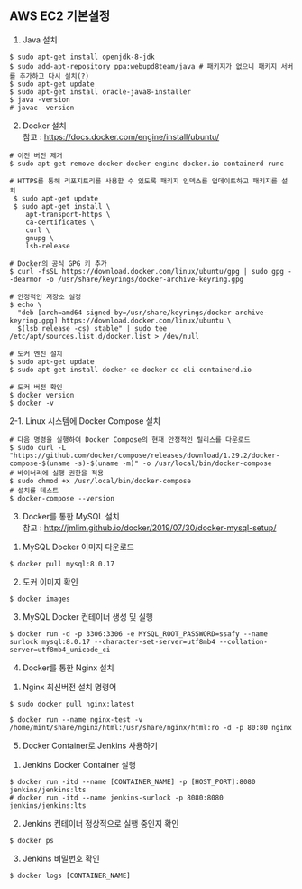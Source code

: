 ## AWS EC2 기본설정

1. Java 설치
```
$ sudo apt-get install openjdk-8-jdk
$ sudo add-apt-repository ppa:webupd8team/java # 패키지가 없으니 패키지 서버를 추가하고 다시 설치(?)
$ sudo apt-get update
$ sudo apt-get install oracle-java8-installer
$ java -version
# javac -version
```

2. Docker 설치  
참고 : https://docs.docker.com/engine/install/ubuntu/
```
# 이전 버전 제거
$ sudo apt-get remove docker docker-engine docker.io containerd runc  

# HTTPS를 통해 리포지토리를 사용할 수 있도록 패키지 인덱스를 업데이트하고 패키지를 설치
 $ sudo apt-get update
 $ sudo apt-get install \
    apt-transport-https \
    ca-certificates \
    curl \
    gnupg \
    lsb-release  

# Docker의 공식 GPG 키 추가
$ curl -fsSL https://download.docker.com/linux/ubuntu/gpg | sudo gpg --dearmor -o /usr/share/keyrings/docker-archive-keyring.gpg  

# 안정적인 저장소 설정
$ echo \
  "deb [arch=amd64 signed-by=/usr/share/keyrings/docker-archive-keyring.gpg] https://download.docker.com/linux/ubuntu \
  $(lsb_release -cs) stable" | sudo tee /etc/apt/sources.list.d/docker.list > /dev/null  

# 도커 엔진 설치
$ sudo apt-get update
$ sudo apt-get install docker-ce docker-ce-cli containerd.io  

# 도커 버전 확인
$ docker version
$ docker -v
```
2-1. Linux 시스템에 Docker Compose 설치
```
# 다음 명령을 실행하여 Docker Compose의 현재 안정적인 릴리스를 다운로드
$ sudo curl -L "https://github.com/docker/compose/releases/download/1.29.2/docker-compose-$(uname -s)-$(uname -m)" -o /usr/local/bin/docker-compose
# 바이너리에 실행 권한을 적용
$ sudo chmod +x /usr/local/bin/docker-compose
# 설치를 테스트
$ docker-compose --version
```

3.  Docker를 통한 MySQL 설치  
참고 : http://jmlim.github.io/docker/2019/07/30/docker-mysql-setup/  
1) MySQL Docker 이미지 다운로드
```
$ docker pull mysql:8.0.17
```
2) 도커 이미지 확인
```
$ docker images
```
3) MySQL Docker 컨테이너 생성 및 실행
``` 
$ docker run -d -p 3306:3306 -e MYSQL_ROOT_PASSWORD=ssafy --name surlock mysql:8.0.17 --character-set-server=utf8mb4 --collation-server=utf8mb4_unicode_ci
```

4. Docker를 통한 Nginx 설치
1) Nginx 최신버전 설치 명령어
```
$ sudo docker pull nginx:latest
```
```
$ docker run --name nginx-test -v /home/mint/share/nginx/html:/usr/share/nginx/html:ro -d -p 80:80 nginx
```

5. Docker Container로 Jenkins 사용하기
1) Jenkins Docker Container 실행
```
$ docker run -itd --name [CONTAINER_NAME] -p [HOST_PORT]:8080 jenkins/jenkins:lts
# docker run -itd --name jenkins-surlock -p 8080:8080 jenkins/jenkins:lts
```
2) Jenkins 컨테이너 정상적으로 실행 중인지 확인
```
$ docker ps
```
3) Jenkins 비밀번호 확인
```
$ docker logs [CONTAINER_NAME]
```